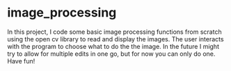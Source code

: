 # image_processing

In this project, I code some basic image processing functions from scratch using the open cv library to read and display the images. The user interacts with the program to choose what to do the the image. In the future I might try to allow for multiple edits in one go, but for now you can only do one. Have fun!
